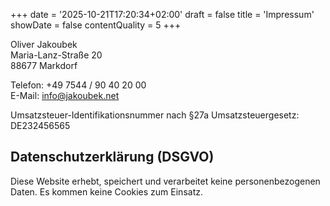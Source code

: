 +++
date = '2025-10-21T17:20:34+02:00'
draft = false
title = 'Impressum'
showDate = false
contentQuality = 5
+++

Oliver Jakoubek  
Maria-Lanz-Straße 20  
88677 Markdorf

Telefon: +49 7544 / 90 40 20 00  
E-Mail: info@jakoubek.net

Umsatzsteuer-Identifikationsnummer nach §27a Umsatzsteuergesetz:  
DE232456565


## Datenschutzerklärung (DSGVO)

Diese Website erhebt, speichert und verarbeitet keine personenbezogenen Daten. Es kommen keine Cookies zum Einsatz.
